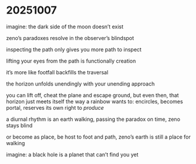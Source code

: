 # 20251007

imagine: the dark side of the moon doesn’t exist

zeno’s paradoxes resolve in the observer’s blindspot

inspecting the path only gives you more path to inspect

lifting your eyes from the path is functionally creation

it’s more like footfall backfills the traversal

the horizon unfolds unendingly with your unending approach

you can lift off, cheat the plane and escape ground, but even then, that horizon just meets itself the way a rainbow wants to: encircles, becomes portal, reserves its own right to _produce_

a diurnal rhythm is an earth walking, passing the paradox on time, zeno stays blind

or become as place, be host to foot and path, zeno’s earth is still a place for walking

imagine: a black hole is a planet that can’t find you yet
